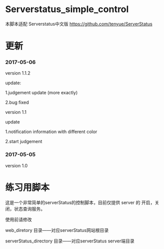 # Serverstatus_simple_control

本脚本适配 Serverstatus中文版 https://github.com/tenyue/ServerStatus

# 更新
### 2017-05-06
version 1.1.2

update:

1.judgement update (more exactly)

2.bug fixed

version 1.1

update

1.notification information with different color

2.start judgement

### 2017-05-05

version 1.0

# 练习用脚本
这是一个非常简单的serverStatus的控制脚本，目前仅提供 server 的 开启，关闭，状态查询服务。

使用前请修改

web_diretory 目录——对应serverStatus网站根目录

serverStatus_directory 目录——对应serverStatus server端目录


